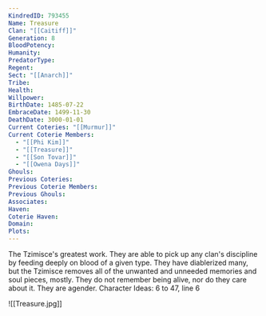 ```yaml
---
KindredID: 793455
Name: Treasure
Clan: "[[Caitiff]]"
Generation: 8
BloodPotency: 
Humanity: 
PredatorType: 
Regent: 
Sect: "[[Anarch]]"
Tribe: 
Health: 
Willpower: 
BirthDate: 1485-07-22
EmbraceDate: 1499-11-30
DeathDate: 3000-01-01
Current Coteries: "[[Murmur]]"
Current Coterie Members:
  - "[[Phi Kim]]"
  - "[[Treasure]]"
  - "[[Son Tovar]]"
  - "[[Owena Days]]"
Ghouls: 
Previous Coteries: 
Previous Coterie Members: 
Previous Ghouls: 
Associates: 
Haven: 
Coterie Haven: 
Domain: 
Plots:
---
```


The Tzimisce's greatest work. They are able to pick up any clan's discipline by feeding deeply on blood of a given type. They have diablerized many, but the Tzimisce removes all of the unwanted and unneeded memories and soul pieces, mostly. They do not remember being alive, nor do they care about it. They are agender.
Character Ideas: 
6 to 47, line 6

![[Treasure.jpg]]